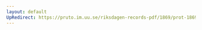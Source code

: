 ```yaml
---
layout: default
UpRedirect: https://pruto.im.uu.se/riksdagen-records-pdf/1869/prot-1869--fk--405/prot-1869--fk--405_024.pdf
---
```

